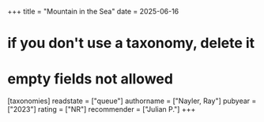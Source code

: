 +++
title = "Mountain in the Sea"
date = 2025-06-16
# if you don't use a taxonomy, delete it
# empty fields not allowed
[taxonomies]
  readstate = ["queue"]
  authorname = ["Nayler, Ray"]
  pubyear = ["2023"]
  rating = ["NR"]
  recommender = ["Julian P."]
+++